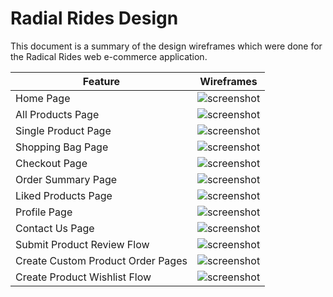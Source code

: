 # Radial Rides Design
This document is a summary of the design wireframes which were done for the Radical Rides web e-commerce application.

| Feature | Wireframes | 
| --- | --- | 
| Home Page | ![screenshot](https://res.cloudinary.com/dugcwv1mf/image/upload/v1700906122/Project%204/Screenshot_2023-11-25_at_9.55.02_AM_i01i95.png) | 
| All Products Page | ![screenshot](https://res.cloudinary.com/dugcwv1mf/image/upload/v1700906170/Project%204/Screenshot_2023-11-25_at_9.55.51_AM_jwqzz2.png) | 
| Single Product Page | ![screenshot](https://res.cloudinary.com/dugcwv1mf/image/upload/v1700906218/Project%204/Screenshot_2023-11-25_at_9.56.39_AM_fe9bqk.png) | 
| Shopping Bag Page | ![screenshot](https://res.cloudinary.com/dugcwv1mf/image/upload/v1700906260/Project%204/Screenshot_2023-11-25_at_9.57.20_AM_qwlomx.png) | 
| Checkout Page | ![screenshot](https://res.cloudinary.com/dugcwv1mf/image/upload/v1700906306/Project%204/Screenshot_2023-11-25_at_9.58.07_AM_wmhuvk.png) | 
| Order Summary Page | ![screenshot](https://res.cloudinary.com/dugcwv1mf/image/upload/v1700906350/Project%204/Screenshot_2023-11-25_at_9.58.50_AM_cewnjz.png) | 
| Liked Products Page | ![screenshot](https://res.cloudinary.com/dugcwv1mf/image/upload/v1700906392/Project%204/Screenshot_2023-11-25_at_9.59.32_AM_y3rech.png) | 
| Profile Page | ![screenshot](https://res.cloudinary.com/dugcwv1mf/image/upload/v1700906429/Project%204/Screenshot_2023-11-25_at_10.00.09_AM_hfyprv.png) | 
| Contact Us Page | ![screenshot](https://res.cloudinary.com/dugcwv1mf/image/upload/v1700906464/Project%204/Screenshot_2023-11-25_at_10.00.45_AM_ekx1ln.png) | 
| Submit Product Review Flow | ![screenshot](https://res.cloudinary.com/dugcwv1mf/image/upload/v1700906526/Project%204/Screenshot_2023-11-25_at_10.01.46_AM_lqxlox.png) | 
| Create Custom Product Order Pages | ![screenshot](https://res.cloudinary.com/dugcwv1mf/image/upload/v1700906568/Project%204/Screenshot_2023-11-25_at_10.02.28_AM_pgvbdx.png) | 
| Create Product Wishlist Flow | ![screenshot](https://res.cloudinary.com/dugcwv1mf/image/upload/v1700906621/Project%204/Screenshot_2023-11-25_at_10.03.21_AM_umd3ek.png) | 